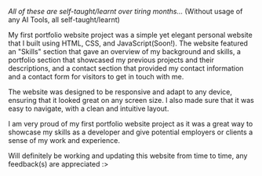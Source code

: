 *All of these are self-taught/learnt over tiring months...* (Without usage of any AI Tools, all self-taught/learnt)

My first portfolio website project was a simple yet elegant personal website that I built using HTML, CSS, and JavaScript(Soon!). The website featured an "Skills" section that gave an overview of my background and skills, a portfolio section that showcased my previous projects and their descriptions, and a contact section that provided my contact information and a contact form for visitors to get in touch with me.

The website was designed to be responsive and adapt to any device, ensuring that it looked great on any screen size. I also made sure that it was easy to navigate, with a clean and intuitive layout. 

I am very proud of my first portfolio website project as it was a great way to showcase my skills as a developer and give potential employers or clients a sense of my work and experience.

Will definitely be working and updating this website from time to time, any feedback(s) are appreciated :>
